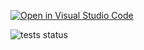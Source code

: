 [![Open in Visual Studio Code](https://classroom.github.com/assets/open-in-vscode-f059dc9a6f8d3a56e377f745f24479a46679e63a5d9fe6f495e02850cd0d8118.svg)](https://classroom.github.com/online_ide?assignment_repo_id=6380747&assignment_repo_type=AssignmentRepo)

![tests status](https://github.com/TestowanieAutomatyczneUG/laboratorium-6-Meruszka/actions/workflows/test.yml/badge.svg)